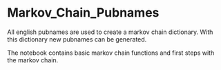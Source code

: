 # Markov_Chain_Pubnames

All english pubnames are used to create a markov chain dictionary. With this dictionary new pubnames can be generated.

The notebook contains basic markov chain functions and first steps with the markov chain.
